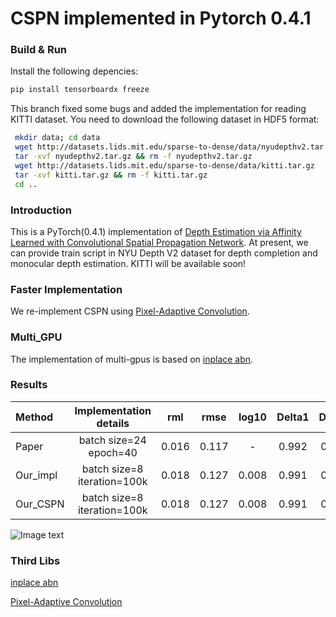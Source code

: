 # CSPN implemented in Pytorch 0.4.1

### Build & Run

Install the following depencies:
```sh
pip install tensorboardx freeze 
```


This branch fixed some bugs and added the implementation for reading KITTI dataset.
You need to download the following dataset in HDF5 format:
```sh
 mkdir data; cd data
 wget http://datasets.lids.mit.edu/sparse-to-dense/data/nyudepthv2.tar.gz
 tar -xvf nyudepthv2.tar.gz && rm -f nyudepthv2.tar.gz
 wget http://datasets.lids.mit.edu/sparse-to-dense/data/kitti.tar.gz
 tar -xvf kitti.tar.gz && rm -f kitti.tar.gz
 cd ..
```


### Introduction
This is a PyTorch(0.4.1) implementation of [Depth Estimation via Affinity Learned with Convolutional Spatial Propagation Network](http://arxiv.org/abs/1808.00150). At present, we can provide train script in NYU Depth V2 dataset for depth completion and monocular depth estimation. KITTI will be available soon!

### Faster Implementation
We re-implement CSPN using [Pixel-Adaptive Convolution](http://arxiv.org/abs/1904.05373). 

### Multi_GPU
The implementation of multi-gpus is based on [inplace abn](http://arxiv.org/abs/1712.02616).

### Results
Method | Implementation details |  rml  | rmse  | log10 | Delta1 | Delta2 | Delta3 
 :-------| :------:  | :------: | :------: | :------: | :------: | :------: | :------: 
 Paper   | batch size=24 epoch=40 | 0.016  | 0.117 | - | 0.992 | 0.999 | 1.000
 Our_impl  | batch size=8 iteration=100k | 0.018 | 0.127 | 0.008 | 0.991 | 0.998 | 1.000
 Our_CSPN  | batch size=8 iteration=100k | 0.018 | 0.127 | 0.008 | 0.991 | 0.998 | 1.000

 ![Image text](https://github.com/dontLoveBugs/CSPN_monodepth/blob/master/result/nyu.PNG)

### Third Libs
[inplace abn](https://github.com/mapillary/inplace_abn)

[Pixel-Adaptive Convolution](https://github.com/NVlabs/pacnet)
